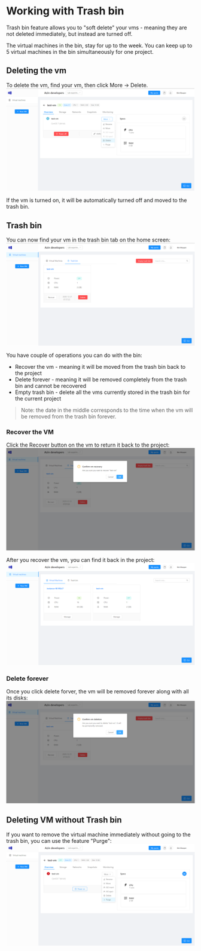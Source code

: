 # Working with Trash bin
Trash bin feature allows you to "soft delete" your vms - meaning they are not deleted immediately, but instead are turned off. 

The virtual machines in the bin, stay for up to the week. You can keep up to 5 virtual machines in the bin simultaneously for one project.

## Deleting the vm
To delete the vm, find your vm, then click More -> Delete.
![Delete vm](./images/bin/delete.png)

If the vm is turned on, it will be automatically turned off and moved to the trash bin.

## Trash bin
You can now find your vm in the trash bin tab on the home screen:
![Trash bin](./images/bin/bin.png)

You have couple of operations you can do with the bin:
- Recover the vm - meaning it will be moved from the trash bin back to the project
- Delete forever - meaning it will be removed completely from the trash bin and cannot be recovered
- Empty trash bin - delete all the vms currently stored in the trash bin for the current project

> Note: the date in the middle corresponds to the time when the vm will be removed from the trash bin forever.

### Recover the VM
Click the Recover button on the vm to return it back to the project:
![Recover](./images/bin/recover.png)

After you recover the vm, you can find it back in the project:
![Recovered](./images/bin/recovered.png)


### Delete forever
Once you click delete forver, the vm will be removed forever along with all its disks:
![Delete forever](./images/bin/delete-forever.png)

## Deleting VM without Trash bin
If you want to remove the virtual machine immediately without going to the trash bin, you can use the feature "Purge":
![Purge](./images/bin/purge.png)